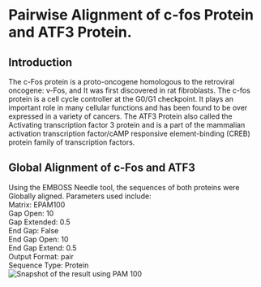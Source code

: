 # Pairwise Alignment of c-fos Protein and ATF3 Protein.
## Introduction
The c-Fos protein is a proto-oncogene homologous to the retroviral oncogene: v-Fos, and It was first discovered in rat fibroblasts.
The c-fos protein is a cell cycle controller at the G0/G1 checkpoint. 
It plays an important role in many cellular functions and has been found to be over expressed in a variety of cancers.
The ATF3 Protein also called the Activating transcription factor 3 protein and is a part of the mammalian activation transcription factor/cAMP responsive element-binding (CREB) protein family of transcription factors.

## Global Alignment of c-Fos and ATF3
Using the EMBOSS Needle tool, the sequences of both proteins were Globally aligned. Parameters used include:  
Matrix: EPAM100  
Gap Open: 10  
Gap Extended: 0.5  
End Gap: False  
End Gap Open: 10  
End Gap Extend: 0.5  
Output Format: pair  
Sequence Type: Protein  
![Snapshot of the result using PAM 100](https://github.com/Onaho-Pascal/Bioinformatics-Projects/assets/156159318/80496bff-e43f-479b-8986-f8067bc07c2f)

